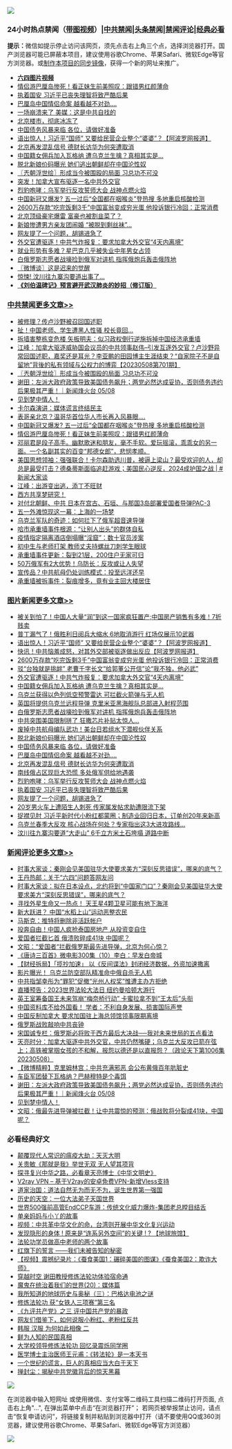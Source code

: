 ![](https://raw.githubusercontent.com/jsvpn/jsproxy/dev/64photo/fqnews-qr.jpg)

<div id="tt">
<h3>24小时热点禁闻（<a href="https://aaa.v2dns.tk/?QAjUl=BgRp5UNKRn&T5Vk=fPVH&Q59Ab=WxGE" target="_blank">带图视频</a>）|<a href="#%E4%B8%AD%E5%85%B1%E7%A6%81%E9%97%BB%E6%9B%B4%E5%A4%9A%E6%96%87%E7%AB%A0">中共禁闻</a>|<a href="#%E5%9B%BE%E7%89%87%E6%96%B0%E9%97%BB%E6%9B%B4%E5%A4%9A%E6%96%87%E7%AB%A0">头条禁闻</a>|<a href="#%E6%96%B0%E9%97%BB%E8%AF%84%E8%AE%BA%E6%9B%B4%E5%A4%9A%E6%96%87%E7%AB%A0">禁闻评论|<a href="#%E5%BF%85%E7%9C%8B%E7%BB%8F%E5%85%B8%E5%A5%BD%E6%96%87">经典必看</a></h3>
<div><b>提示：</b>微信如提示停止访问该网页，须先点击右上角三个点，选择浏览器打开。国产浏览器可能已屏蔽本项目，建议使用谷歌Chrome、苹果Safari、微软Edge等官方浏览器。或<a href="%E5%88%B6%E4%BD%9Cgit%E7%A6%81%E9%97%BB%E9%95%9C%E5%83%8F.md">制作本项目的同步镜像</a>，获得一个新的网址来推广。</div>
<ul>
<li><b><a href="http://d2.v2rss.gq/64.mp4" target="_blank">六四图片视频</a></b></li>
<li><a href="/cbnews/20230509/1881754.md">情侣游巴厘岛惨死！看正妹生前美照叹：跟错男红颜薄命</a></li>
<li><a href="/topimagenews/20230509/1881785.md">执着国安 习近平已丧失理智将致严酷后果</a></li>
<li><a href="/topimagenews/20230509/1881839.md">巴厘岛中国情侣命案 越看越不对劲….</a></li>
<li><a href="/baitai/20230509/1881792.md">一场崩溃来了 美媒：这是中共自找的</a></li>
<li><a href="/cnnews/20230509/1881803.md">北京楼市，彻底冰冻了</a></li>
<li><a href="/topimagenews/20230509/1881853.md">中国债务风暴来临 各位，请做好准备</a></li>
<li><a href="/topimagenews/20230509/1882023.md">语出惊人！习近平“国师” 又要给民营企业整个“婆婆”？【阿波罗网报道】</a></li>
<li><a href="/topimagenews/20230509/1881832.md">北京再发混乱信号 德财长访华为何突遭取消</a></li>
<li><a href="/topimagenews/20230509/1881985.md">中国籍女佣兵加入瓦格纳 遭乌克兰生擒？真相其实是…</a></li>
<li><a href="/topimagenews/20230509/1881902.md">脱北新娘价码曝光 她们逃出朝鲜却在中国沦性奴</a></li>
<li><a href="/cbnews/20230509/1881936.md">〖兲朝浮世绘〗形成当今被围殴的局面 习总功不可没</a></li>
<li><a href="/cnnews/20230509/1881804.md">突发！加拿大宣布驱逐一名中共外交官</a></li>
<li><a href="/topimagenews/20230509/1881786.md">烈豹咆哮：乌军举行反攻誓师大会 战神点燃火焰</a></li>
<li><a href="/cbnews/20230509/1881760.md">中国新冠又爆发? 五一过后“全国都在咽喉炎”登热搜 多地重启核酸检测</a></li>
<li><a href="/topimagenews/20230509/1881992.md">2600万存款“吃完饭剩3千”中国富翁变成穷光蛋 他投诉银行冷回：正常消费</a></li>
<li><a href="/finance/20230509/1882005.md">北京顶级豪宅爆雷 富豪也被割韭菜了？</a></li>
<li><a href="/cnnews/20230509/1881927.md">新娘惨遭男方亲友团闹婚 “被脱到剩丝袜”…</a></li>
<li><a href="/topimagenews/20230509/1881784.md">网友提了一个问题，胡锡进急了</a></li>
<li><a href="/topimagenews/20230509/1881986.md">外交官遭驱逐！中共气炸报复：要求加拿大外交官“4天内离境”</a></li>
<li><a href="/finance/20230509/1881833.md">就业形势有多难？星巴克几乎被失业中年男女占领</a></li>
<li><a href="/topimagenews/20230509/1881951.md">白俄罗斯志愿者战壕捡到俄军对讲机 指挥俄炮兵轰击俄阵地</a></li>
<li><a href="/ssgc/20230509/1881959.md">〖微博谈〗这是迟来的觉醒</a></li>
<li><a href="/cnnews/20230509/1881918.md">惊悚! 汶川往九寨沟要道出事了…</a></li>
<li><b><a href="/comments/20200207/1272816.md" target="_blank">《刘伯温碑记》预言避开武汉肺炎的妙招（修订版）</a></b></li>
</ul>
</div>

<div class="catlist">
<h3><a href="/cbnews/" target="_blank">中共禁闻</a><span><a href="/cbnews/" target="_blank" rel="nofollow">更多文章>></a></span></h3>
<ul>
<li><a href="/cbnews/20230509/1882002.md" target="_blank">被修理？传卢沙野被召回国述职</a></li>
<li><a href="/cbnews/20230509/1882001.md" target="_blank">扯！中国老师、学生遭黑人性骚 校长竟回…</a></li>
<li><a href="/cbnews/20230509/1881979.md" target="_blank">拆墙害整栋变危楼 矢板明夫：似习政权倒行逆施拆掉中国经济承重墙</a></li>
<li><a href="/cbnews/20230509/1881966.md" target="_blank">江峰：加拿大驱逐威胁国会议员的中共领事赵伟&#8211;引发互逐外交官？卢沙野异常回国述职，嘉奖还是耳光？李亚鹏的田园博主生涯结束？“自家院子不是自留地”背後的私有领域与公权力的博弈【20230508第701期】</a></li>
<li><a href="/cbnews/20230509/1881936.md" target="_blank">〖兲朝浮世绘〗形成当今被围殴的局面 习总功不可没</a></li>
<li><a href="/comments/20230509/1881852.md" target="_blank">谢田：左派大政府政策导致美国债务飙升；两党必然达成妥协，否则债务违约后果极其严重！｜新闻烽火台 05/08</a></li>
<li><a href="/comments/20230509/1881840.md" target="_blank">见到梦中情人！</a></li>
<li><a href="/cbnews/20230509/1881830.md" target="_blank">卡尔森演讲：媒体谎言终结民主</a></li>
<li><a href="/cbnews/20230509/1881801.md" target="_blank">表哥亲北京？温哥华首位华人市长再入风暴眼….</a></li>
<li><a href="/cbnews/20230509/1881760.md" target="_blank">中国新冠又爆发? 五一过后“全国都在咽喉炎”登热搜 多地重启核酸检测</a></li>
<li><a href="/cbnews/20230509/1881754.md" target="_blank">情侣游巴厘岛惨死！看正妹生前美照叹：跟错男红颜薄命</a></li>
<li><a href="/comments/20230508/1881679.md" target="_blank">邓丽君是段子高手。幽默歌迷和朋友，毫不手软。爱玩摇滚，乖乖女的另一面。一个名副其实的百变“邦德女郎”，悲悯孝顺。</a></li>
<li><a href="/cbnews/20230508/1881672.md" target="_blank">美国思想领袖：强强联合！卡尔森助选川普，被逼上梁山？最受欢迎的人，却总是最受打击？德桑蒂斯面临追赶游戏；美国民心逆反，2024成护国之战 | #新闻大家谈</a></li>
<li><a href="/cbnews/20230508/1881651.md" target="_blank">江峰：出游变出逃，添丁不旺财</a></li>
<li><a href="/comments/20230508/1881639.md" target="_blank">西方共享梦研究！</a></li>
<li><a href="/cbnews/20230508/1881587.md" target="_blank">对付北朝鲜、中共 日本在宫古、石垣、与那国3岛部署爱国者导弹PAC-3</a></li>
<li><a href="/cbnews/20230508/1881586.md" target="_blank">五一外滩惊现这一幕：上海的一场梦</a></li>
<li><a href="/cbnews/20230508/1881560.md" target="_blank">乌克兰军队的奇迹：如何拦下了俄军超音速导弹</a></li>
<li><a href="/cbnews/20230508/1881557.md" target="_blank">哈市承重墙事件根源：“让别人出头”的群体自私</a></li>
<li><a href="/cbnews/20230508/1881556.md" target="_blank">疫情指定隔离酒店倒塌曝“淫窟”：数十官员涉案</a></li>
<li><a href="/cbnews/20230508/1881547.md" target="_blank">初中生与老师打架 教师丈夫持螺丝刀刺学生眼球</a></li>
<li><a href="/cbnews/20230508/1881478.md" target="_blank">承重墙事件更新：裂到21层，200住户无家可归</a></li>
<li><a href="/cbnews/20230508/1881469.md" target="_blank">50万俄军有2大优势！乌防长：反攻或让人失望</a></li>
<li><a href="/cbnews/20230508/1881439.md" target="_blank">宣传品？中共航母仍处训练模式：投至远洋还早</a></li>
<li><a href="/cbnews/20230508/1881438.md" target="_blank">承重墙被拆事件：裂痕增多，竟有业主回大楼居住</a></li>

</ul>
</div>
<div class="catlist">
<h3><a href="/topimagenews/" target="_blank">图片新闻</a><span><a href="/topimagenews/" target="_blank" rel="nofollow">更多文章>></a></span></h3>
<ul>
<li><a href="/topimagenews/20230509/1882110.md" target="_blank">被关到怕了！中国人大量“润”到这一国家疯狂置产;中国房产销售有多难！7折贱卖</a></li>
<li><a href="/topimagenews/20230509/1882079.md" target="_blank">普丁漏气了！俄胜利日阅兵大缩水 6地取消游行 红场仅展示10武器</a></li>
<li><a href="/topimagenews/20230509/1882023.md" target="_blank">语出惊人！习近平“国师” 又要给民营企业整个“婆婆”？【阿波罗网报道】</a></li>
<li><a href="/topimagenews/20230509/1882000.md" target="_blank">快讯！中共恼羞成怒，对其外交部被驱逐做出反应【阿波罗网报道】</a></li>
<li><a href="/topimagenews/20230509/1881992.md" target="_blank">2600万存款“吃完饭剩3千”中国富翁变成穷光蛋 他投诉银行冷回：正常消费</a></li>
<li><a href="/topimagenews/20230509/1881987.md" target="_blank">驳“台独就是挑衅” 老曹千字长文“给郭董公开信”论“我不独，他必武”</a></li>
<li><a href="/topimagenews/20230509/1881986.md" target="_blank">外交官遭驱逐！中共气炸报复：要求加拿大外交官“4天内离境”</a></li>
<li><a href="/topimagenews/20230509/1881985.md" target="_blank">中国籍女佣兵加入瓦格纳 遭乌克兰生擒？真相其实是…</a></li>
<li><a href="/topimagenews/20230509/1881978.md" target="_blank">乌克兰获得以色列低空预警雷达 可拦截火箭弹与无人机</a></li>
<li><a href="/topimagenews/20230509/1881967.md" target="_blank">英国将提供乌克兰远程导弹 克里米亚黑海舰队总部进入射程范围</a></li>
<li><a href="/topimagenews/20230509/1881951.md" target="_blank">白俄罗斯志愿者战壕捡到俄军对讲机 指挥俄炮兵轰击俄阵地</a></li>
<li><a href="/topimagenews/20230509/1881947.md" target="_blank">中共突围美国限制拼了 狂撒芯片补贴太惊人…</a></li>
<li><a href="/topimagenews/20230509/1881940.md" target="_blank">废掉中共航母编队武功！美台日若组水下潜舰伙伴关系</a></li>
<li><a href="/topimagenews/20230509/1881902.md" target="_blank">脱北新娘价码曝光 她们逃出朝鲜却在中国沦性奴</a></li>
<li><a href="/topimagenews/20230509/1881853.md" target="_blank">中国债务风暴来临 各位，请做好准备</a></li>
<li><a href="/topimagenews/20230509/1881839.md" target="_blank">巴厘岛中国情侣命案 越看越不对劲….</a></li>
<li><a href="/topimagenews/20230509/1881832.md" target="_blank">北京再发混乱信号 德财长访华为何突遭取消</a></li>
<li><a href="/topimagenews/20230509/1881831.md" target="_blank">南线俄占区现巨大恐慌 多处俄军供给地遇袭</a></li>
<li><a href="/topimagenews/20230509/1881786.md" target="_blank">烈豹咆哮：乌军举行反攻誓师大会 战神点燃火焰</a></li>
<li><a href="/topimagenews/20230509/1881785.md" target="_blank">执着国安 习近平已丧失理智将致严酷后果</a></li>
<li><a href="/topimagenews/20230509/1881784.md" target="_blank">网友提了一个问题，胡锡进急了</a></li>
<li><a href="/topimagenews/20230508/1881723.md" target="_blank">20岁男火车上遭陌生人刺死 传家属发帖求助遭限流下架</a></li>
<li><a href="/topimagenews/20230508/1881653.md" target="_blank">捉襟见肘 习近平新时代小粉红都蒙圈；制造业回归日本，订单创20年来新高</a></li>
<li><a href="/topimagenews/20230508/1881642.md" target="_blank">乌克兰春季大反攻 核心战场在何处？专家指出这3大进攻路线…</a></li>
<li><a href="/topimagenews/20230508/1881641.md" target="_blank">汶川往九寨沟要道“大走山” 6千立方米土石垮塌 道路中断</a></li>

</ul>
</div>
<div class="catlist">
<h3><a href="/comments/" target="_blank">新闻评论</a><span><a href="/comments/" target="_blank" rel="nofollow">更多文章>></a></span></h3>
<ul>
<li><a href="/comments/20230509/1882177.md" target="_blank">时事大家谈：秦刚会见美国驻华大使要求美方“深刻反思错误”，哪来的底气？</a></li>
<li><a href="/comments/20230509/1882169.md" target="_blank">王丹热邮：关于“六四”问题答网友问</a></li>
<li><a href="/comments/20230509/1882157.md" target="_blank">时事大家谈：拟在日本设点，北约将到“中国家门口”？秦刚会见美国驻华大使要求美方“深刻反思错误”，哪来的底气？</a></li>
<li><a href="/comments/20230509/1882137.md" target="_blank">寻找外星生命又一热点！ 天王星4颗卫星可能有地下海洋</a></li>
<li><a href="/comments/20230509/1882135.md" target="_blank">新大跃进？ 中国“水稻上山”运动恶整农民</a></li>
<li><a href="/comments/20230509/1882133.md" target="_blank">马斯克：推特将删除非活跃帐户</a></li>
<li><a href="/comments/20230509/1882132.md" target="_blank">投奔自由！中国人疯抢泰国房地产 从投资变自住</a></li>
<li><a href="/comments/20230509/1882131.md" target="_blank">爱国者拦截匕首 俄溃败碎成41块 中国呢？</a></li>
<li><a href="/comments/20230509/1882130.md" target="_blank">文昭：“爱国者“拦截俄罗斯最先进导弹，北京为何心惊？</a></li>
<li><a href="/comments/20230509/1882129.md" target="_blank">《唐诗三百首》微电影300集（10）李白：早发白帝城</a></li>
<li><a href="/comments/20230509/1882100.md" target="_blank">【财经拆局】「揽抄加速」 以《反间谍法》封闭经济数据，外资加速撒离</a></li>
<li><a href="/comments/20230509/1882092.md" target="_blank">影片曝光！ 乌克兰防空部队精准命中俄自杀无人机</a></li>
<li><a href="/comments/20230509/1882091.md" target="_blank">中共指邹幸彤为“罪犯”促撤“光州人权奖”惟遭主办方拒绝</a></li>
<li><a href="/comments/20230509/1882090.md" target="_blank">直播预告：2023世界法轮大法日 纽约曼哈顿大游行</a></li>
<li><a href="/comments/20230509/1882075.md" target="_blank">英王室筹备国王未来驾崩“梅奈桥行动” 卡蜜拉拿不到“王太后”头衔</a></li>
<li><a href="/comments/20230509/1882074.md" target="_blank">中国资料库不给外国看！ 学者：不利自身发展、损害国际声誉</a></li>
<li><a href="/comments/20230509/1882073.md" target="_blank">中国反制加拿大 要求加国驻上海总领馆领事限期离境</a></li>
<li><a href="/comments/20230509/1882067.md" target="_blank">俄罗斯战败敲响中共丧钟</a></li>
<li><a href="/comments/20230509/1881998.md" target="_blank">宋国诚专栏：俄罗斯必将败于西方最后大决战──我对未来世局的五点看法</a></li>
<li><a href="/comments/20230509/1881923.md" target="_blank">天亮时分：加拿大驱逐中共外交官，中共仍然嘴硬；乌克兰大反攻已箭在弦上；高铁被掌掴女孩的不和解，报怨以德还是以直报怨？（政论天下第1006集 20230508）</a></li>
<li><a href="/comments/20230509/1881917.md" target="_blank">【微博精粹】克里姆林宫：中共充满邪恶 会公布黄俄百年肮脏史</a></li>
<li><a href="/comments/20230509/1881865.md" target="_blank">车臣军团替下瓦格纳？巴赫穆特是个毒饵</a></li>
<li><a href="/comments/20230509/1881852.md" target="_blank">谢田：左派大政府政策导致美国债务飙升；两党必然达成妥协，否则债务违约后果极其严重！｜新闻烽火台 05/08</a></li>
<li><a href="/comments/20230509/1881840.md" target="_blank">见到梦中情人！</a></li>
<li><a href="/comments/20230509/1881838.md" target="_blank">文昭：俄最先进导弹被拦截！让中共震惊的预测：俄战败将分裂成41块，中国呢？</a></li>

</ul>
</div>

<div class="catlist">
<h3>必看经典好文</h3>
<ul>
<li><a href="/comments/20200619/783185.md" target="_blank">颠覆现代人常识的瘟疫大劫：天灭大明</a></li>
<li><a href="/topimagenews/20170331/738673.md" target="_blank">关贵敏《那就是我》举世无双 无人望其项背</a></li>
<li><a href="/comments/20220808/1768773.md" target="_blank">探寻复兴中华之路，必看章天亮博士《中华文明史》</a></li>
<li><a href="/comments/20210402/1257608.md" target="_blank">V2ray VPN &#8211; 基于V2ray的安卓免费VPN-新增Vless支持</a></li>
<li><a href="/comments/20220722/1761708.md" target="_blank">道家治国：道法自然无为而无不为，诞生世界第一强国</a></li>
<li><a href="/tculture/20121025/73067.md" target="_blank">历史的天空：一位大法弟子天国世界</a></li>
<li><a href="/comments/20220728/1764121.md" target="_blank">世界500强前高管EndCCP车游：传统文化威力爆炸-集团老总瞠目结舌</a></li>
<li><a href="/cbnews/20210518/1548912.md" target="_blank">单亲妈妈与小丫的故事</a></li>
<li><a href="/comments/20220119/1681422.md" target="_blank">视频：中共革中华文化的命，台湾则开展中华文化复兴运动</a></li>
<li><a href="/bannedvideo/20220611/1744386.md" target="_blank">发现隐形的身体 ! 原来是“连系另外空间”的关键 ! ? 【地球旅馆】</a></li>
<li><a href="/comments/20200629/1352533.md" target="_blank">法轮功学员做高中老师的两个故事</a></li>
<li><a href="/comments/20221219/1825441.md" target="_blank">红旗下的誓言 ——我们未被告知的秘密</a></li>
<li><a href="/comments/20210123/1473011.md" target="_blank">【视频】震撼纪录片：《蚕食美国1：碾碎美国的图谋》《蚕食美国2：欺诈大师》</a></li>
<li><a href="/comments/20200511/1322384.md" target="_blank">穿越时空 谢田教授修炼法轮功体验宿命通</a></li>
<li><a href="/comments/20180725/976787.md" target="_blank">魔鬼在统治着我们的世界(20)：媒体篇</a></li>
<li><a href="/tculture/xiulian/20170726/797589.md" target="_blank">我所知道的地球历史与奥秘（三）：巴格达电池之谜</a></li>
<li><a href="/comments/20210720/1514058.md" target="_blank">修炼法轮功 获“女铁人三项赛”第三名</a></li>
<li><a href="/bookonline/20131116/201054.md" target="_blank">《九评共产党》之三 评中国共产党的暴政</a></li>
<li><a href="/comments/20200712/1359630.md" target="_blank">网友们借鉴下，如何说服小粉红、老粉红反共</a></li>
<li><a href="/bannedvideo/20220321/1707657.md" target="_blank">韩服 汉服 为何如此相像 二</a></li>
<li><a href="/comments/20200926/1403589.md" target="_blank">鲜为人知的民国真相</a></li>
<li><a href="/cbnews/20210517/1548104.md" target="_blank">大学校领导修炼法轮功 回忆录震烁同学圈</a></li>
<li><a href="/comments/20220826/1776760.md" target="_blank">医学博士主治医师王元甫：《转法轮》是一本天书</a></li>
<li><a href="/comments/20200621/1348067.md" target="_blank">一个世纪的谎言，巨人的真相应当大白于天下</a></li>
<li><a href="/topimagenews/20170218/694213.md" target="_blank">掸封尘：揭秘中共党徽背后的惊天黑幕</a></li>

</ul>
</div>

![](https://raw.githubusercontent.com/jsvpn/jsproxy/dev/64photo/fqnews-qr.jpg)

在浏览器中输入短网址 或使用微信、支付宝等二维码工具扫描二维码打开页面, 点击右上角"...", 在弹出菜单中点击“在浏览器打开”； 若网页被举报禁止访问，请点击“恢复申请访问”，将链接复制并粘贴到浏览器中打开（请不要使用QQ或360浏览器，建议使用谷歌Chrome、苹果Safari、微软Edge等官方浏览器）

![](https://raw.githubusercontent.com/jsvpn/jsproxy/dev/64photo/wx.jpg)